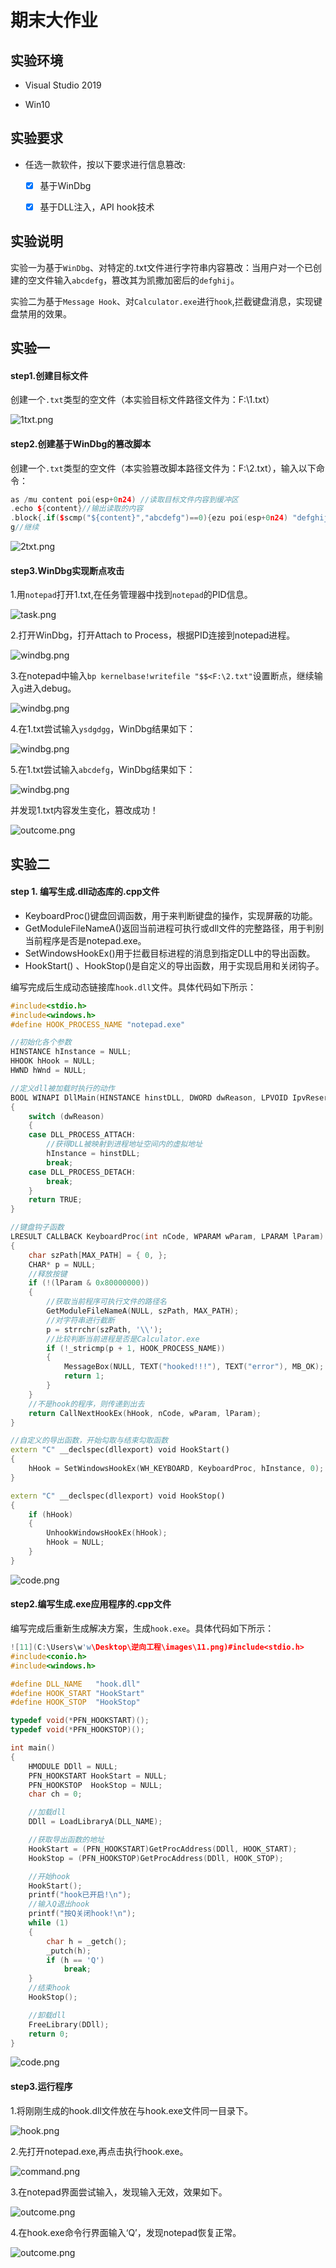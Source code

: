 # 期末大作业



## 实验环境

* Visual Studio 2019 

* Win10 

  

## 实验要求

+ 任选一款软件，按以下要求进行信息篡改:

  	+ [x] 基于WinDbg
  + [x] 基于DLL注入，API hook技术
  

  	  

## 实验说明

实验一为基于`WinDbg`、对特定的.txt文件进行字符串内容篡改：当用户对一个已创建的空文件输入`abcdefg`，篡改其为凯撒加密后的`defghij`。

实验二为基于`Message Hook`、对`Calculator.exe`进行`hook`,拦截键盘消息，实现键盘禁用的效果。



## 实验一

#### step1.创建目标文件

创建一个`.txt`类型的空文件（本实验目标文件路径文件为：F:\1.txt）

![1txt.png](https://github.com/chococolate/reverse-engineering/blob/exp-final/exp-final/images/2.png)

#### step2.创建基于WinDbg的篡改脚本

创建一个`.txt`类型的空文件（本实验篡改脚本路径文件为：F:\2.txt），输入以下命令：

```c++
as /mu content poi(esp+0n24) //读取目标文件内容到缓冲区
.echo ${content}//输出读取的内容
.block{.if($scmp("${content}","abcdefg")==0){ezu poi(esp+0n24) "defghij";}.else{.echo "NotMatch!"}}//如果读取的内容为abcdefg,将对应指针所指内容改为defghij,否则输出"NotMatch!"
g//继续
```

![2txt.png](https://github.com/chococolate/reverse-engineering/blob/exp-final/exp-final/images/1.png)

#### step3.WinDbg实现断点攻击

1.用`notepad`打开1.txt,在任务管理器中找到`notepad`的PID信息。

![task.png](https://github.com/chococolate/reverse-engineering/blob/exp-final/exp-final/images/3.png)

2.打开WinDbg，打开Attach to Process，根据PID连接到notepad进程。

![windbg.png](https://github.com/chococolate/reverse-engineering/blob/exp-final/exp-final/images/4.png)

3.在notepad中输入`bp kernelbase!writefile "$$<F:\2.txt"`设置断点，继续输入`g`进入debug。

![windbg.png](https://github.com/chococolate/reverse-engineering/blob/exp-final/exp-final/images/5.png)

4.在1.txt尝试输入`ysdgdgg`，WinDbg结果如下：

![windbg.png](https://github.com/chococolate/reverse-engineering/blob/exp-final/exp-final/images/6.png)

5.在1.txt尝试输入`abcdefg`，WinDbg结果如下：

![windbg.png](https://github.com/chococolate/reverse-engineering/blob/exp-final/exp-final/images/7.png)

并发现1.txt内容发生变化，篡改成功！

![outcome.png](https://github.com/chococolate/reverse-engineering/blob/exp-final/exp-final/images/8.png)



## 实验二

#### step 1. 编写生成.dll动态库的.cpp文件

* KeyboardProc()键盘回调函数，用于来判断键盘的操作，实现屏蔽的功能。
* GetModuleFileNameA()返回当前进程可执行或dll文件的完整路径，用于判别当前程序是否是notepad.exe。
* SetWindowsHookEx()用于拦截目标进程的消息到指定DLL中的导出函数。
* HookStart() 、HookStop()是自定义的导出函数，用于实现启用和关闭钩子。

编写完成后生成动态链接库`hook.dll`文件。具体代码如下所示：

```C++
#include<stdio.h>
#include<windows.h>
#define HOOK_PROCESS_NAME "notepad.exe"

//初始化各个参数
HINSTANCE hInstance = NULL;
HHOOK hHook = NULL;
HWND hWnd = NULL;

//定义dll被加载时执行的动作
BOOL WINAPI DllMain(HINSTANCE hinstDLL, DWORD dwReason, LPVOID IpvReserved)
{
	switch (dwReason)
	{
	case DLL_PROCESS_ATTACH:
		//获得DLL被映射到进程地址空间内的虚拟地址
		hInstance = hinstDLL;
		break;
	case DLL_PROCESS_DETACH:
		break;
	}
	return TRUE;
}

//键盘钩子函数
LRESULT CALLBACK KeyboardProc(int nCode, WPARAM wParam, LPARAM lParam)
{
	char szPath[MAX_PATH] = { 0, };
	CHAR* p = NULL;
	//释放按键
	if (!(lParam & 0x80000000))
	{
		//获取当前程序可执行文件的路径名
		GetModuleFileNameA(NULL, szPath, MAX_PATH);
		//对字符串进行截断
		p = strrchr(szPath, '\\');
		//比较判断当前进程是否是Calculator.exe
		if (!_stricmp(p + 1, HOOK_PROCESS_NAME))
		{
			MessageBox(NULL, TEXT("hooked!!!"), TEXT("error"), MB_OK);
			return 1;
		}
	}
	//不是hook的程序，则传递到出去
	return CallNextHookEx(hHook, nCode, wParam, lParam);
}

//自定义的导出函数，开始勾取与结束勾取函数
extern "C" __declspec(dllexport) void HookStart()
{
	hHook = SetWindowsHookEx(WH_KEYBOARD, KeyboardProc, hInstance, 0);
}

extern "C" __declspec(dllexport) void HookStop()
{
	if (hHook)
	{
		UnhookWindowsHookEx(hHook);
		hHook = NULL;
	}
}
```

![code.png](https://github.com/chococolate/reverse-engineering/blob/exp-final/exp-final/images/12.png)

#### step2.编写生成.exe应用程序的.cpp文件

编写完成后重新生成解决方案，生成`hook.exe`。具体代码如下所示：

```C++
![11](C:\Users\w'w\Desktop\逆向工程\images\11.png)#include<stdio.h>
#include<conio.h>
#include<windows.h>

#define DLL_NAME   "hook.dll"
#define HOOK_START "HookStart"
#define HOOK_STOP  "HookStop"

typedef void(*PFN_HOOKSTART)();
typedef void(*PFN_HOOKSTOP)();

int main()
{
    HMODULE DDll = NULL;
    PFN_HOOKSTART HookStart = NULL;
    PFN_HOOKSTOP  HookStop = NULL;
    char ch = 0;

    //加载dll
    DDll = LoadLibraryA(DLL_NAME);

    //获取导出函数的地址
    HookStart = (PFN_HOOKSTART)GetProcAddress(DDll, HOOK_START);
    HookStop = (PFN_HOOKSTOP)GetProcAddress(DDll, HOOK_STOP);

    //开始hook
    HookStart();
    printf("hook已开启!\n");
    //输入Q退出hook
    printf("按Q关闭hook!\n");
    while (1)
    {
        char h = _getch();
        _putch(h);
        if (h == 'Q')
            break;
    }
    //结束hook
    HookStop();

    //卸载dll
    FreeLibrary(DDll);
    return 0;
}
```

![code.png](https://github.com/chococolate/reverse-engineering/blob/exp-final/exp-final/images/11.png)

#### step3.运行程序

1.将刚刚生成的hook.dll文件放在与hook.exe文件同一目录下。

![hook.png](https://github.com/chococolate/reverse-engineering/blob/exp-final/exp-final/images/9.png)

2.先打开notepad.exe,再点击执行hook.exe。

![command.png](https://github.com/chococolate/reverse-engineering/blob/exp-final/exp-final/images/13.png)

3.在notepad界面尝试输入，发现输入无效，效果如下。

![outcome.png](https://github.com/chococolate/reverse-engineering/blob/exp-final/exp-final/images/10.png)

4.在hook.exe命令行界面输入‘Q’，发现notepad恢复正常。

![outcome.png](https://github.com/chococolate/reverse-engineering/blob/exp-final/exp-final/images/14.png)